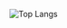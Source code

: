 ![Top Langs](https://github-readme-stats.vercel.app/api/top-langs/?username=sirjosep&theme=radical)
